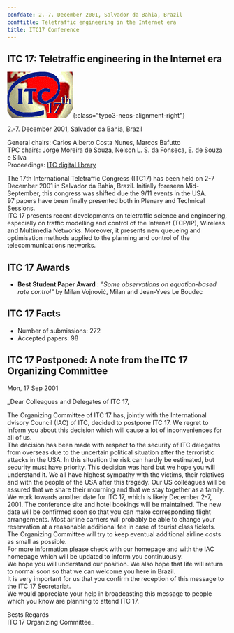 ```yaml
---
confdate: 2.-7. December 2001, Salvador da Bahia, Brazil
conftitle: Teletraffic engineering in the Internet era
title: ITC17 Conference
---
```


## ITC 17: Teletraffic engineering in the Internet era

![](/assets/Persistent/itc17-2.gif){:class="typo3-neos-alignment-right"}

2.-7. December 2001, Salvador da Bahia, Brazil

General chairs: Carlos Alberto Costa Nunes, Marcos Bafutto<br/>
TPC chairs: Jorge Moreira de Souza, Nelson L. S. da Fonseca, E. de Souza e Silva<br/>
Proceedings: [ITC digital library](/itc-library/itc17.html)

The 17th International Teletraffic Congress (ITC17) has been held on 2-7 December 2001 in Salvador da Bahia, Brazil. Initially foreseen Mid-September, this congress was shifted due the 9/11 events in the USA.<br/>
97 papers have been finally presented both in Plenary and Technical Sessions.<br/>
ITC 17 presents recent developments on teletraffic science and engineering, especially on traffic modelling and control of the Internet (TCP/IP), Wireless and Multimedia Networks. Moreover, it presents new queueing and optimisation methods applied to the planning and control of the telecommunications networks.

## ITC 17 Awards

  *  **Best Student Paper Award** : _"Some observations on equation-based rate control"_ by Milan Vojnović, Milan and Jean-Yves Le Boudec




## ITC 17 Facts

  * Number of submissions: 272
  * Accepted papers: 98



## ITC 17 Postponed: A note from the ITC 17 Organizing Committee

Mon, 17 Sep 2001


_Dear Colleagues and Delegates of ITC 17,

The Organizing Committee of ITC 17 has, jointly with the International dvisory Council (IAC) of ITC, decided to postpone ITC 17. We regret to inform you about this decision which will cause a lot of inconveniences for all of us.<br/>
The decision has been made with respect to the security of ITC delegates from overseas due to the uncertain political situation after the terroristic attacks in the USA. In this situation the risk can hardly be estimated, but security must have priority. This decision was hard but we hope you will understand it. We all have highest sympathy with the victims, their relatives and with the people of the USA after this tragedy. Our US colleagues will be assured that we share their mourning and that we stay together as a family.<br/>
We work towards another date for ITC 17, which is likely December 2-7, 2001. The conference site and hotel bookings will be maintained. The new date will be confirmed soon so that you can make corresponding flight arrangements. Most airline carriers will probably be able to change your reservation at a reasonable additional fee in case of tourist class tickets. The Organizing Committee will try to keep eventual additional airline costs as small as possible.<br/>
For more information please check with our homepage and with the IAC homepage which will be updated to inform you continuously.<br/>
We hope you will understand our position. We also hope that life will return to normal soon so that we can welcome you here in Brazil.<br/>
It is very important for us that you confirm the reception of this message to the ITC 17 Secretariat.<br/>
We would appreciate your help in broadcasting this message to people which you know are planning to attend ITC 17.

Bests Regards<br/>
ITC 17 Organizing Committee_
